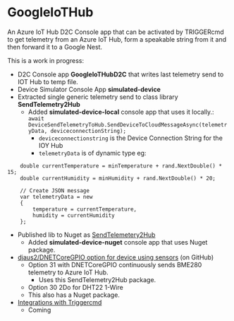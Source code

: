 # GoogleIoTHub
An Azure IoT Hub D2C Console app that can be activated by TRIGGERcmd to get telemetry from an Azure IoT Hub, form a speakable string from it  and then forward it to a Google Nest.

This is a work in progress:

- D2C Console app **GoogleIoTHubD2C** that writes last telemetry send to IOT Hub to temp file.
- Device Simulator Console App **simulated-device**
- Extracted single generic telemetry send to class library **SendTelemetry2Hub**
  - Added **simulated-device-local** console app that uses it locally.:  
    ```await DeviceSendTelemetryToHub.SendDeviceToCloudMessageAsync(telemetryData, deviceconnectionString);```
    - ```deviceconnectionstring``` is the Device Connection String for the IOY Hub
    -  ```telemetryData``` is of dynamic type eg:  
```
    double currentTemperature = minTemperature + rand.NextDouble() * 15;
    double currentHumidity = minHumidity + rand.NextDouble() * 20;

    // Create JSON message
    var telemetryData = new
    {
        temperature = currentTemperature,
        humidity = currentHumidity
    };

```
- Published lib to Nuget as [SendTelemetery2Hub](https://www.nuget.org/packages/SendTelemetry2Hub/)
  - Added **simulated-device-nuget** console app that uses Nuget package.
- [djaus2/DNETCoreGPIO option for device using sensors](https://github.com/djaus2/DNETCoreGPIO) (on GitHub)
  - Option 31 with DNETCoreGPIO continuously sends BME280 telemetry to Azure IoT Hub.
    - Uses this SendTelemetry2Hub package.
  - Option 30 2Do for DHT22 1-Wire
  - This also has a Nuget package.
- [Integrations with Triggercmd](https://github.com/djaus2/TRIGGERcmdRPi)
  - Coming